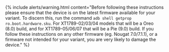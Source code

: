 {% include alerts/warning.html content="Before following these instructions please ensure that the device is on the latest firmware available for your variant. To discern this, run the command `adb shell getprop ro.boot.hardware.sku`. For XT1789-02/03/04 models that will be a Oreo (8.0) build, and for XT1789-05/06/07 that will be a Pie (9.0) build. If you follow these instructions on any other firmware (eg. Nougat 7.0/7.1.1), or a firmware not intended for your variant, you are very likely to damage the device." %}
